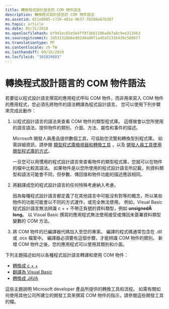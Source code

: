 ```yaml
---
title: 轉換程式設計語言的 COM 物件語法
description: 轉換程式設計語言的 COM 物件語法
ms.assetid: 021e0085-c720-401e-9637-76580e67b307
ms.topic: article
ms.date: 05/31/2018
ms.openlocfilehash: bf9d1ec65e5b4ff8f3b61106a4b7a8c9ee3134b3
ms.sourcegitcommit: 2d531328b6ed82d4ad971a45a5131b430c5866f7
ms.translationtype: MT
ms.contentlocale: zh-TW
ms.lasthandoff: 09/16/2019
ms.locfileid: "103839883"
---
```

# <a name="translating-com-object-syntax-for-programming-languages"></a>轉換程式設計語言的 COM 物件語法

若要從以程式設計語言撰寫的應用程式呼叫 COM 物件，而非用來寫入 COM 物件的應用程式，您必須先將物件的語法轉譯為程式設計語言。 您可以使用下列步驟來完成此動作：

1.  以程式設計語言的語法來查看 COM 物件的類型程式庫。 這樣做會以您所使用的語言語法，提供物件的類別、介面、方法、屬性和事件的描述。

    Microsoft 開發人員產品提供數個工具，可協助您流覽和轉換型別程式庫。 如需詳細資訊，請參閱 [類型程式庫檢視器和轉換工具](type-library-viewers-and-conversion-tools.md) ，以及 [開發人員工具使用類型程式庫的方式](how-developer-tools-use-type-libraries.md)。

    一旦您可以用慣用的程式設計語言來查看物件的類型程式庫，您就可以在物件的檔中比較其語法。 如果物件是以您所使用的程式設計語言所記載，則資料類型和語法可能會不同，但參數、傳回值和物件功能的描述應該相同。

2.  將翻譯成您的程式設計語言的任何特殊考慮納入考慮。

    因為每種程式設計語言都定義了在其他語言中可能沒有對等的概念，所以某些物件的功能可能會以不同的方式運作，或完全無法使用。 例如，Visual Basic 程式設計語言無法辨識 c + + 不帶正負號的資料類型，例如 **unsignedÂ long**。 以 Visual Basic 撰寫的應用程式無法使用接受或傳回未簽署資料類型變數的 COM 方法。

3.  將 COM 物件的已編譯器代碼加入至您的專案。 編譯的程式碼通常包含在 .dll 或 .ocx 檔案中。 編譯器必須要有這個步驟，才能辨識 COM 物件的類別。 新增 COM 物件之後，您的應用程式可以使用其類別和介面。

下列主題描述如何以各種程式設計語言轉譯和使用 COM 物件：

-   [轉換成 c + +](translating-to-c--.md)
-   [翻譯為 Visual Basic](translating-to-visual-basic.md)
-   [轉換成 JAVA](translating-to-java.md)

這些主題說明 Microsoft developer 產品所提供的轉換工具和流程。 如需有關如何使用其他公司所建立的開發工具來撰寫 COM 物件的指示，請參閱這些開發工具的檔。

 

 




